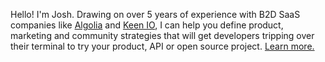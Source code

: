 Hello! I'm Josh. Drawing on over 5 years of experience with B2D SaaS companies like [Algolia](https://algolia.com/) and [Keen IO](https://keen.io/), I can help you define product, marketing and community strategies that will get developers tripping over their terminal to try your product, API or open source project. [Learn more.](/hire)
